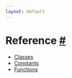 ```yaml
---
layout: default
---
```


<h1 id="reference">Reference <a href="#reference" title="Permalink">#</a></h1>

- [Classes](classes.html)
- [Constants](constants.html)
- [Functions](functions.html)
